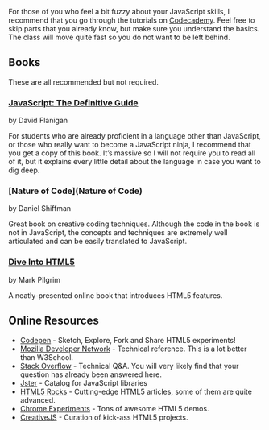 For those of you who feel a bit fuzzy about your JavaScript skills, I recommend that you go through the tutorials on [Codecademy](http://www.codecademy.com/tracks/javascript). Feel free to skip parts that you already know, but make sure you understand the basics. The class will move quite fast so you do not want to be left behind.


## Books

These are all recommended but not required.

### [JavaScript: The Definitive Guide](http://www.amazon.com/JavaScript-Definitive-Guide-Activate-Guides/dp/0596805527/ref=sr_1_1?ie=UTF8&qid=1358458442&sr=8-1&keywords=definitive+guide+to+javascript)

by David Flanigan

For students who are already proficient in a language other than JavaScript, or those who really want to become a JavaScript ninja, I recommend that you get a copy of this book. It’s massive so I will not require you to read all of it, but it explains every little detail about the language in case you want to dig deep.

### [Nature of Code](Nature of Code)

by Daniel Shiffman

Great book on creative coding techniques. Although the code in the book is not in JavaScript, the concepts and techniques are extremely well articulated and can be easily translated to JavaScript.

### [Dive Into HTML5](http://diveintohtml5.info/)

by Mark Pilgrim

A neatly-presented online book that introduces HTML5 features.


## Online Resources

-   [Codepen](http://codepen.io/) - Sketch, Explore, Fork and Share HTML5 experiments!
-   [Mozilla Developer Network](https://developer.mozilla.org/en-US/) - Technical reference. This is a lot better than W3School.
-   [Stack Overflow](http://stackoverflow.com/) - Technical Q&A. You will very likely find that your question has already been answered here.
-   [Jster](http://jster.net) - Catalog for JavaScript libraries
-   [HTML5 Rocks](http://www.html5rocks.com/en/) - Cutting-edge HTML5 articles, some of them are quite advanced.
-   [Chrome Experiments](http://www.chromeexperiments.com/) - Tons of awesome HTML5 demos.
-   [CreativeJS](http://creativejs.com) - Curation of kick-ass HTML5 projects.
